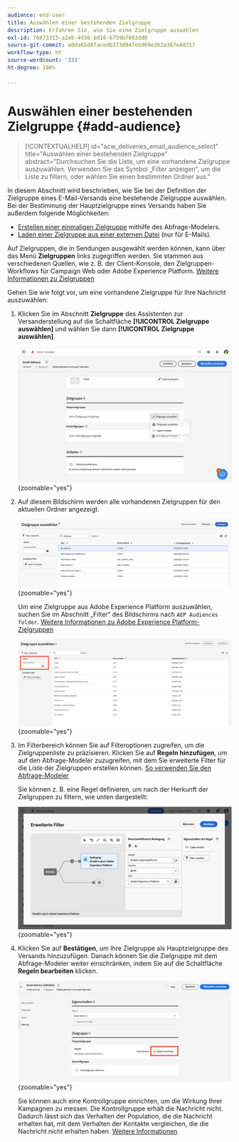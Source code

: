 ```yaml
---
audience: end-user
title: Auswählen einer bestehenden Zielgruppe
description: Erfahren Sie, wie Sie eine Zielgruppe auswählen
exl-id: 76873315-a2eb-4936-bd10-6759bf603dd0
source-git-commit: a0da65d8facedb3730947eb969e362a367e4d317
workflow-type: ht
source-wordcount: '333'
ht-degree: 100%

---
```



# Auswählen einer bestehenden Zielgruppe {#add-audience}

>[!CONTEXTUALHELP]
>id="acw_deliveries_email_audience_select"
>title="Auswählen einer bestehenden Zielgruppe"
>abstract="Durchsuchen Sie die Liste, um eine vorhandene Zielgruppe auszuwählen. Verwenden Sie das Symbol „Filter anzeigen“, um die Liste zu filtern, oder wählen Sie einen bestimmten Ordner aus."

In diesem Abschnitt wird beschrieben, wie Sie bei der Definition der Zielgruppe eines E-Mail-Versands eine bestehende Zielgruppe auswählen. Bei der Bestimmung der Hauptzielgruppe eines Versands haben Sie außerdem folgende Möglichkeiten:
* [Erstellen einer einmaligen Zielgruppe](one-time-audience.md) mithilfe des Abfrage-Modelers.
* [Laden einer Zielgruppe aus einer externen Datei](file-audience.md) (nur für E-Mails).

Auf Zielgruppen, die in Sendungen ausgewählt werden können, kann über das Menü **Zielgruppen** links zugegriffen werden. Sie stammen aus verschiedenen Quellen, wie z. B. der Client-Konsole, den Zielgruppen-Workflows für Campaign Web oder Adobe Experience Platform. [Weitere Informationen zu Zielgruppen](manage-audience.md)

Gehen Sie wie folgt vor, um eine vorhandene Zielgruppe für Ihre Nachricht auszuwählen:

1. Klicken Sie im Abschnitt **Zielgruppe** des Assistenten zur Versanderstellung auf die Schaltfläche **[!UICONTROL Zielgruppe auswählen]** und wählen Sie dann **[!UICONTROL Zielgruppe auswählen]**.

   ![](assets/create-audience.png){zoomable=&quot;yes&quot;}

1. Auf diesem Bildschirm werden alle vorhandenen Zielgruppen für den aktuellen Ordner angezeigt.

   ![](assets/create-audience2.png){zoomable=&quot;yes&quot;}

   Um eine Zielgruppe aus Adobe Experience Platform auszuwählen, suchen Sie im Abschnitt „Filter“ des Bildschirms nach `AEP Audiences folder`. [Weitere Informationen zu Adobe Experience Platform-Zielgruppen](manage-audience.md#monitor)

   ![](assets/select-audience-folder.png){zoomable=&quot;yes&quot;}

1. Im Filterbereich können Sie auf Filteroptionen zugreifen, um die Zielgruppenliste zu präzisieren. Klicken Sie auf **Regeln hinzufügen**, um auf den Abfrage-Modeler zuzugreifen, mit dem Sie erweiterte Filter für die Liste der Zielgruppen erstellen können. [So verwenden Sie den Abfrage-Modeler](../query/query-modeler-overview.md)

   Sie können z. B. eine Regel definieren, um nach der Herkunft der Zielgruppen zu filtern, wie unten dargestellt:

   ![](assets/filter-on-aep-audience.png){zoomable=&quot;yes&quot;}

1. Klicken Sie auf **Bestätigen**, um Ihre Zielgruppe als Hauptzielgruppe des Versands hinzuzufügen. Danach können Sie die Zielgruppe mit dem Abfrage-Modeler weiter einschränken, indem Sie auf die Schaltfläche **Regeln bearbeiten** klicken.

   ![](assets/refine-audience.png){zoomable=&quot;yes&quot;}

   Sie können auch eine Kontrollgruppe einrichten, um die Wirkung Ihrer Kampagnen zu messen. Die Kontrollgruppe erhält die Nachricht nicht. Dadurch lässt sich das Verhalten der Population, die die Nachricht erhalten hat, mit dem Verhalten der Kontakte vergleichen, die die Nachricht nicht erhalten haben. [Weitere Informationen](control-group.md)
